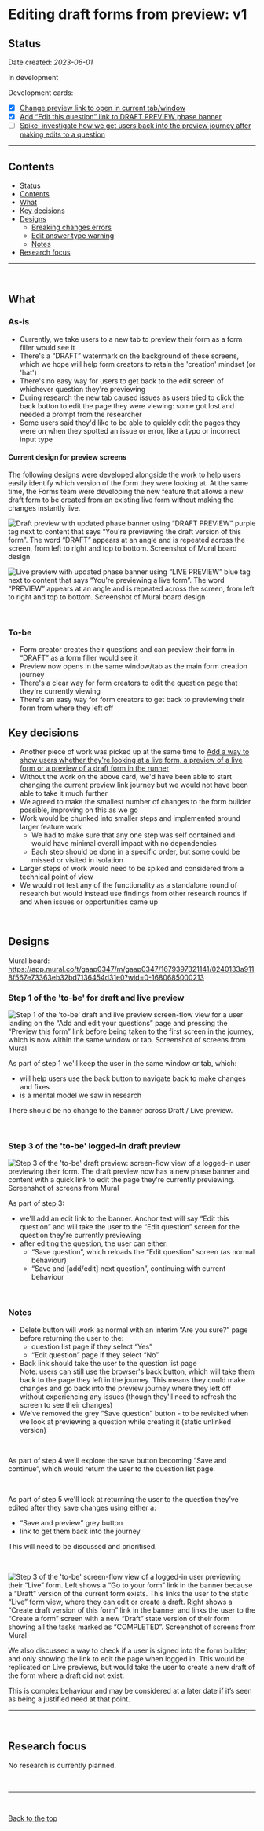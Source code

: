 # Editing draft forms from preview: v1

## Status

Date created: *2023-06-01*  

In development  

Development cards:

- [X] [Change preview link to open in current tab/window](https://trello.com/c/Scetz4bk/772-change-preview-link-to-open-in-current-tab-window)  
- [X] [Add “Edit this question” link to DRAFT PREVIEW phase banner](https://trello.com/c/hshsCfY6/777-add-edit-this-question-link-to-draft-preview-phase-banner)  
- [ ] [Spike: investigate how we get users back into the preview journey after making edits to a question](https://trello.com/c/AlwhRECx/780-spike-investigate-how-we-get-users-back-into-the-preview-journey-after-making-edits-to-a-question)    

___

## Contents

- [Status](#status)
- [Contents](#contents)
- [What](#what)
- [Key decisions](#key-decisions)
- [Designs](#designs)
  - [Breaking changes errors](#breaking-changes-errors)
  - [Edit answer type warning](#edit-answer-type-warning)
  - [Notes](#notes)
- [Research focus](#research-focus)

___

<br>

## What

### As-is

- Currently, we take users to a new tab to preview their form as a form filler would see it  
- There's a “DRAFT” watermark on the background of these screens, which we hope will help form creators to retain the 'creation' mindset (or 'hat')  
- There's no easy way for users to get back to the edit screen of whichever question they're previewing  
- During research the new tab caused issues as users tried to click the back button to edit the page they were viewing: some got lost and needed a prompt from the researcher  
- Some users said they'd like to be able to quickly edit the pages they were on when they spotted an issue or error, like a typo or incorrect input type 

#### Current design for preview screens 

The following designs were developed alongside the work to help users easily identify which version of the form they were looking at. At the same time, the Forms team were developing the new feature that allows a new draft form to be created from an existing live form without making the changes instantly live.

![Draft preview with updated phase banner using “DRAFT PREVIEW” purple tag next to content that says “You're previewing the draft version of this form”. The word “DRAFT” appears at an angle and is repeated across the screen, from left to right and top to bottom. Screenshot of Mural board design](https://github.com/alphagov/forms/assets/35372982/5898c1fe-77b7-4130-876b-cb8136d5a07b)

![Live preview with updated phase banner using “LIVE PREVIEW” blue tag next to content that says “You're previewing a live form”. The word “PREVIEW” appears at an angle and is repeated across the screen, from left to right and top to bottom. Screenshot of Mural board design](https://github.com/alphagov/forms/assets/35372982/49f0242a-ded3-44b0-9b18-8991e48d716a)

<br>

### To-be

- Form creator creates their questions and can preview their form in “DRAFT” as a form filler would see it  
- Preview now opens in the same window/tab as the main form creation journey  
- There's a clear way for form creators to edit the question page that they're currently viewing  
- There's an easy way for form creators to get back to previewing their form from where they left off  

## Key decisions

- Another piece of work was picked up at the same time to [Add a way to show users whether they're looking at a live form, a preview of a live form or a preview of a draft form in the runner](https://trello.com/c/CYcJlAqv/739-add-a-way-to-show-users-whether-theyre-looking-at-a-live-form-a-preview-of-a-live-form-or-a-preview-of-a-draft-form-in-the-runne)
- Without the work on the above card, we'd have been able to start changing the current preview link journey but we would not have been able to take it much further
- We agreed to make the smallest number of changes to the form builder possible, improving on this as we go
- Work would be chunked into smaller steps and implemented around larger feature work
  - We had to make sure that any one step was self contained and would have minimal overall impact with no dependencies
  - Each step should be done in a specific order, but some could be missed or visited in isolation
- Larger steps of work would need to be spiked and considered from a technical point of view
- We would not test any of the functionality as a standalone round of research but would instead use findings from other research rounds if and when issues or opportunities came up

<br>

## Designs

Mural board:  
https://app.mural.co/t/gaap0347/m/gaap0347/1679397321141/0240133a9118f567e73363eb32bd7136454d31e0?wid=0-1680685000213

### Step 1 of the 'to-be' for draft and live preview

![Step 1 of the 'to-be' draft and live preview screen-flow view for a user landing on the “Add and edit your questions” page and pressing the “Preview this form” link before being taken to the first screen in the journey, which is now within the same window or tab. Screenshot of screens from Mural](https://github.com/alphagov/forms/assets/35372982/c10e2578-bb66-4a7e-aaee-aa045a41b7f6)

As part of step 1 we'll keep the user in the same window or tab, which:
- will help users use the back button to navigate back to make changes and fixes
- is a mental model we saw in research

There should be no change to the banner across Draft / Live preview.

<br>

### Step 3 of the 'to-be' logged-in draft preview

![Step 3 of the 'to-be' draft preview: screen-flow view of a logged-in user previewing their form. The draft preview now has a new phase banner and content with a quick link to edit the page they're currently previewing. Screenshot of screens from Mural](https://github.com/alphagov/forms/assets/35372982/015bf848-114c-427e-95c5-70e356550cfa)

As part of step 3:
- we'll add an edit link to the banner. Anchor text will say “Edit this question” and will take the user to the “Edit question” screen for the question they're currently previewing
- after editing the question, the user can either:
  - “Save question”, which reloads the “Edit question” screen (as normal behaviour)
  - “Save and [add/edit] next question”, continuing with current behaviour

<br>

### Notes

- Delete button will work as normal with an interim “Are you sure?” page before returning the user to the:
  - question list page if they select “Yes”
  - “Edit question” page if they select “No”
- Back link should take the user to the question list page  
Note: users can still use the browser's back button, which will take them back to the page they left in the journey. This means they could make changes and go back into the preview journey where they left off without experiencing any issues (though they'll need to refresh the screen to see their changes)
- We've removed the grey “Save question” button - to be revisited when we look at previewing a question while creating it (static unlinked version)

<br>

As part of step 4 we'll explore the save button becoming “Save and continue”, which would return the user to the question list page.

<br>

As part of step 5 we'll look at returning the user to the question they’ve edited after they save changes using either a:
- “Save and preview” grey button 
- link to get them back into the journey

This will need to be discussed and prioritised.

<br>

![Step 3 of the 'to-be' screen-flow view of a logged-in user previewing their “Live” form. Left shows a “Go to your form” link in the banner because a “Draft” version of the current form exists. This links the user to the static “Live” form view, where they can edit or create a draft. Right shows a “Create draft version of this form” link in the banner and links the user to the “Create a form” screen with a new “Draft” state version of their form showing all the tasks marked as “COMPLETED”. Screenshot of screens from Mural](https://github.com/alphagov/forms/assets/35372982/619ca8bf-a749-4369-9bef-84845ec72410)

We also discussed a way to check if a user is signed into the form builder, and only showing the link to edit the page when logged in. This would be replicated on Live previews, but would take the user to create a new draft of the form where a draft did not exist.  

This is complex behaviour and may be considered at a later date if it’s seen as being a justified need at that point.

___

<br>

## Research focus

No research is currently planned.

<br>

___

<br>

[Back to the top](#editing-from-preview-v1)
